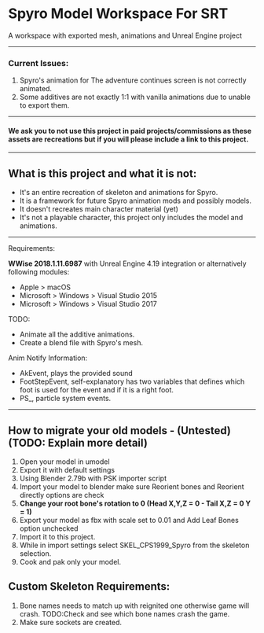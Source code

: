 # Spyro Model Workspace For SRT
A workspace with exported mesh, animations and Unreal Engine project

----

### Current Issues:
1. Spyro's animation for The adventure continues screen is not correctly animated.
2. Some additives are not exactly 1:1 with vanilla animations due to unable to export them.

----

#### We ask you to not use this project in paid projects/commissions as these assets are recreations but if you will please include a link to this project.


----

## What is this project and what it is not:
* It's an entire recreation of skeleton and animations for Spyro.
* It is a framework for future Spyro animation mods and possibly models.
* It doesn't recreates main character material (yet)
* It's not a playable character, this project only includes the model and animations.


----

Requirements:

**WWise 2018.1.11.6987** with Unreal Engine 4.19 integration or alternatively following modules:
* Apple > macOS
* Microsoft > Windows > Visual Studio 2015
* Microsoft > Windows > Visual Studio 2017

TODO:

* Animate all the additive animations.
* Create a blend file with Spyro's mesh.

Anim Notify Information:

* AkEvent, plays the provided sound
* FootStepEvent, self-explanatory has two variables that defines which foot is used for the event and if it is a right foot.
* PS_, particle system events.

---

## How to migrate your old models - (Untested) (TODO: Explain more detail)

1. Open your model in umodel
2. Export it with default settings
3. Using Blender 2.79b with PSK importer script
4. Import your model to blender make sure Reorient bones and Reorient directly options are check
5. **Change your root bone's rotation to 0 (Head X,Y,Z = 0 - Tail X,Z = 0 Y = 1)**
6. Export your model as fbx with scale set to 0.01 and Add Leaf Bones option unchecked
7. Import it to this project.
8. While in import settings select SKEL_CPS1999_Spyro from the skeleton selection.
9. Cook and pak only your model.

## Custom Skeleton Requirements:
1. Bone names needs to match up with reignited one otherwise game will crash. TODO:Check and see which bone names crash the game.
2. Make sure sockets are created.

